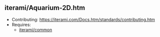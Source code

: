 iterami/Aquarium-2D.htm
-----------------------

* Contributing: https://iterami.com/Docs.htm/standards/contributing.htm
* Requires:
  * [iterami/common](https://github.com/iterami/common)
